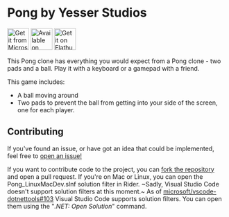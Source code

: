 # Pong by Yesser Studios

[<img src="https://get.microsoft.com/images/en-us%20dark.svg" alt="Get it from Microsoft Store" height="50">](https://apps.microsoft.com/detail/Pong%20by%20Yesser%20Studios/9nts97b4pct6?mode=direct">)
[<img src="https://static.itch.io/images/badge.svg" alt="Available on itch.io" height="50">](https://yesseruser.itch.io/pong)
[<img height="50" alt='Get it on Flathub' src='https://flathub.org/api/badge?svg&locale=en'/>](https://flathub.org/apps/io.github.yesser_studios.Pong)

This Pong clone has everything you would expect from a Pong clone - two pads and a ball.
Play it with a keyboard or a gamepad with a friend.

This game includes:
- A ball moving around
- Two pads to prevent the ball from getting into your side of the screen, one for each player.

## Contributing
If you've found an issue, or have got an idea that could be implemented, feel free to [open an issue!](https://github.com/yesser-studios/Pong/issues/new)

If you want to contribute code to the project, you can [fork the repository](https://github.com/yesser-studios/Pong/fork) and open a pull request.
If you're on Mac or Linux, you can open the Pong_LinuxMacDev.slnf solution filter in Rider. ~Sadly, Visual Studio Code doesn't support solution filters at this moment.~ As of [microsoft/vscode-dotnettools#103](https://github.com/microsoft/vscode-dotnettools/issues/103) Visual Studio Code supports solution filters. You can open them using the "*.NET: Open Solution*" command.
